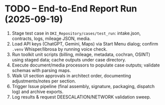﻿# TODO – End-to-End Report Run (2025-09-19)
1. Stage test case in `DKI_Repository/cases/test_run`: intake.json, contracts, logs, mileage JSON, media.
2. Load API keys (ChatGPT, Gemini, Maps) via Start Menu dialog; confirm `.venv` Whisper/librosa by running voice check.
3. Run toolkit unit scripts (billing, mileage, metadata, cochran, OSINT) using staged data; cache outputs under case directory.
4. Execute document/media processors to populate case outputs; validate schemas with parsing maps.
5. Walk UI section approvals in architect order, documenting adjustments/notes per section.
6. Trigger Issue pipeline (final assembly, signature, packaging, dispatch log) and archive exports.
7. Log results & request DEESCALATION/NETWORK validation sweep.
